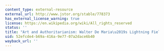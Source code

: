 ```yaml
---
content_type: external-resource
external_url: http://www.jstor.org/stable/778373
has_external_license_warning: true
license: https://en.wikipedia.org/wiki/All_rights_reserved
status: ''
title: "Art and Authoritarianism: Walter De Maria\u2019s Lightning Field"
uid: 52efcde4-b69a-416a-9e77-07a2dace6b40
wayback_url: ''
---
```


